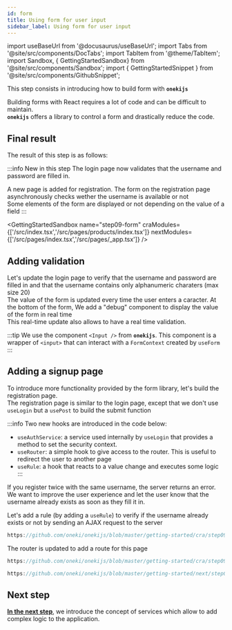 ```yaml
---
id: form
title: Using form for user input
sidebar_label: Using form for user input
---
```


import useBaseUrl from '@docusaurus/useBaseUrl';
import Tabs from '@site/src/components/DocTabs';
import TabItem from '@theme/TabItem';
import Sandbox, { GettingStartedSandbox} from '@site/src/components/Sandbox';
import { GettingStartedSnippet } from '@site/src/components/GithubSnippet';

This step consists in introducing how to build form with **`onekijs`**

Building forms with React requires a lot of code and can be difficult to maintain.<br/>
**`onekijs`** offers a library to control a form and drastically reduce the code.

## Final result

The result of this step is as follows:

:::info New in this step
The login page now validates that the username and password are filled in.

A new page is added for registration. The form on the registration page asynchronously checks wether the username is available or not<br/>
Some elements of the form are displayed or not depending on the value of a field
:::


<GettingStartedSandbox 
  name="step09-form"
  craModules={['/src/index.tsx','/src/pages/products/index.tsx']} 
  nextModules={['/src/pages/index.tsx','/src/pages/_app.tsx']} 
/>

## Adding validation
Let's update the login page to verify that the username and password are filled in and that the username contains only alphanumeric charaters (max size 20)<br/>
The value of the form is updated every time the user enters a caracter. At the bottom of the form, We add a "debug" component to display the value of the form in real time<br/>
This real-time update also allows to have a real time validation.

:::tip
We use the component `<Input />` from **`onekijs`**. This component is a wrapper of `<input>` that can interact with a `FormContext` created by `useForm`
:::

<GettingStartedSnippet path="/step09-form/src/pages/login.tsx" />


## Adding a signup page
To introduce more functionality provided by the form library, let's build the registration page.<br/>
The registration page is similar to the login page, except that we don't use `useLogin` but a `usePost` to build the submit function

:::info
Two new hooks are introduced in the code below:
- `useAuthService`: a service used internally by `useLogin` that provides a method to set the security context.
- `useRouter`: a simple hook to give access to the router. This is useful to redirect the user to another page
- `useRule`:  a hook that reacts to a value change and executes some logic
:::

If you register twice with the same username, the server returns an error.<br/>
We want to improve the user experience and let the user know that the username already exists as soon as they fill it in.

Let's add a rule (by adding a `useRule`) to verify if the username already exists or not by sending an AJAX request to the server

<Tabs>
  <TabItem value="cra">

```jsx reference
https://github.com/oneki/onekijs/blob/master/getting-started/cra/step09-form/src/pages/signup.tsx
```

The router is updated to add a route for this page

```jsx reference
https://github.com/oneki/onekijs/blob/master/getting-started/cra/step09-form/src/pages/_router.tsx
```
  </TabItem>
  <TabItem value="next">

```jsx reference
https://github.com/oneki/onekijs/blob/master/getting-started/next/step09-form/src/pages/signup.tsx
```
  </TabItem>

</Tabs>

## Next step
**[In the next step](service)**, we introduce the concept of services which allow to add complex logic to the application.